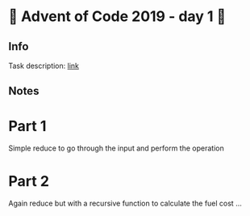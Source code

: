 # 🎄 Advent of Code 2019 - day 1 🎄

## Info

Task description: [link](https://adventofcode.com/2019/day/1)

## Notes

# Part 1

Simple reduce to go through the input and perform the operation

# Part 2

Again reduce but with a recursive function to calculate the fuel cost
...
